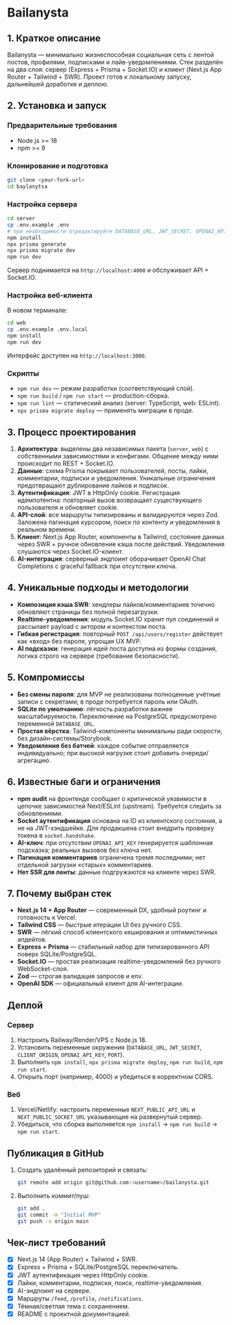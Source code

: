 # Bailanysta

## 1. Краткое описание
Bailanysta — минимально жизнеспособная социальная сеть с лентой постов, профилями, подписками и лайв-уведомлениями. Стек разделён на два слоя: сервер (Express + Prisma + Socket.IO) и клиент (Next.js App Router + Tailwind + SWR). Проект готов к локальному запуску, дальнейшей доработке и деплою.

## 2. Установка и запуск
### Предварительные требования
- Node.js >= 18
- npm >= 9

### Клонирование и подготовка
```bash
git clone <your-fork-url>
cd baylanytsa
```

### Настройка сервера
```bash
cd server
cp .env.example .env
# при необходимости отредактируйте DATABASE_URL, JWT_SECRET, OPENAI_API_KEY, CLIENT_ORIGIN
npm install
npx prisma generate
npx prisma migrate dev
npm run dev
```
Сервер поднимается на `http://localhost:4000` и обслуживает API + Socket.IO.

### Настройка веб-клиента
В новом терминале:
```bash
cd web
cp .env.example .env.local
npm install
npm run dev
```
Интерфейс доступен на `http://localhost:3000`.

### Скрипты
- `npm run dev` — режим разработки (соответствующий слой).
- `npm run build` / `npm run start` — production-сборка.
- `npm run lint` — статический анализ (server: TypeScript, web: ESLint).
- `npx prisma migrate deploy` — применять миграции в проде.

## 3. Процесс проектирования
1. **Архитектура**: выделены два независимых пакета (`server`, `web`) с собственными зависимостями и конфигами. Общение между ними происходит по REST + Socket.IO.
2. **Данные**: схема Prisma покрывает пользователей, посты, лайки, комментарии, подписки и уведомления. Уникальные ограничения предотвращают дублирование лайков и подписок.
3. **Аутентификация**: JWT в HttpOnly cookie. Регистрация идемпотентна: повторный вызов возвращает существующего пользователя и обновляет cookie.
4. **API-слой**: все маршруты типизированы и валидируются через Zod. Заложена пагинация курсором, поиск по контенту и уведомления в реальном времени.
5. **Клиент**: Next.js App Router, компоненты в Tailwind, состояние данных через SWR + ручное обновление кэша после действий. Уведомления слушаются через Socket.IO-клиент.
6. **AI-интеграция**: серверный эндпоинт оборачивает OpenAI Chat Completions с graceful fallback при отсутствии ключа.

## 4. Уникальные подходы и методологии
- **Композиция кэша SWR**: хендлеры лайков/комментариев точечно обновляют страницы без полной перезагрузки.
- **Realtime-уведомления**: модуль Socket.IO хранит пул соединений и рассылает payload с актором и контекстом поста.
- **Гибкая регистрация**: повторный `POST /api/users/register` действует как «вход» без пароля, упрощая UX MVP.
- **AI подсказки**: генерация идей поста доступна из формы создания, логика строго на сервере (требование безопасности).

## 5. Компромиссы
- **Без смены пароля**: для MVP не реализованы полноценные учётные записи с секретами; в проде потребуется пароль или OAuth.
- **SQLite по умолчанию**: лёгкость разработки важнее масштабируемости. Переключение на PostgreSQL предусмотрено переменной `DATABASE_URL`.
- **Простая вёрстка**: Tailwind-компоненты минимальны ради скорости, без дизайн-системы/Storybook.
- **Уведомления без батчей**: каждое событие отправляется индивидуально; при высокой нагрузке стоит добавить очереди/агрегацию.

## 6. Известные баги и ограничения
- **npm audit** на фронтенде сообщает о критической уязвимости в цепочке зависимостей Next/ESLint (upstream). Требуется следить за обновлениями.
- **Socket аутентификация** основана на ID из клиентского состояния, а не на JWT-хэндшейке. Для продакшена стоит внедрить проверку токена в `socket.handshake`.
- **AI-ключ**: при отсутствии `OPENAI_API_KEY` генерируется шаблонная подсказка; реальных вызовов без ключа нет.
- **Пагинация комментариев** ограничена тремя последними; нет отдельной загрузки «старых» комментариев.
- **Нет SSR для ленты**: данные подгружаются на клиенте через SWR.

## 7. Почему выбран стек
- **Next.js 14 + App Router** — современный DX, удобный роутинг и готовность к Vercel.
- **Tailwind CSS** — быстрые итерации UI без ручного CSS.
- **SWR** — лёгкий способ клиентского кеширования и оптимистичных апдейтов.
- **Express + Prisma** — стабильный набор для типизированного API поверх SQLite/PostgreSQL.
- **Socket.IO** — простая реализация realtime-уведомлений без ручного WebSocket-слоя.
- **Zod** — строгая валидация запросов и env.
- **OpenAI SDK** — официальный клиент для AI-интеграции.

## Деплой
### Сервер
1. Настроить Railway/Render/VPS с Node.js 18.
2. Установить переменные окружения (`DATABASE_URL`, `JWT_SECRET`, `CLIENT_ORIGIN`, `OPENAI_API_KEY`, `PORT`).
3. Выполнить `npm install`, `npx prisma migrate deploy`, `npm run build`, `npm run start`.
4. Открыть порт (например, 4000) и убедиться в корректном CORS.

### Веб
1. Vercel/Netlify: настроить переменные `NEXT_PUBLIC_API_URL` и `NEXT_PUBLIC_SOCKET_URL` указывающие на развернутый сервер.
2. Убедиться, что сборка выполняется `npm install` → `npm run build` → `npm run start`.

## Публикация в GitHub
1. Создать удалённый репозиторий и связать:
   ```bash
   git remote add origin git@github.com:<username>/bailanysta.git
   ```
2. Выполнить коммит/пуш:
   ```bash
   git add .
   git commit -m "Initial MVP"
   git push -u origin main
   ```

## Чек-лист требований
- [x] Next.js 14 (App Router) + Tailwind + SWR.
- [x] Express + Prisma + SQLite/PostgreSQL переключатель.
- [x] JWT аутентификация через HttpOnly cookie.
- [x] Лайки, комментарии, подписки, поиск, realtime-уведомления.
- [x] AI-эндпоинт на сервере.
- [x] Маршруты `/feed`, `/profile`, `/notifications`.
- [x] Тёмная/светлая тема с сохранением.
- [x] README с проектной документацией.

